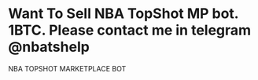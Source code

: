 # Want To Sell NBA TopShot MP bot. 1BTC. Please contact me in telegram @nbatshelp
NBA TOPSHOT MARKETPLACE BOT
